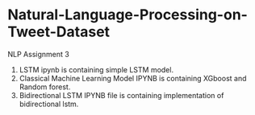 # Natural-Language-Processing-on-Tweet-Dataset
NLP Assignment 3

1. LSTM ipynb is containing simple LSTM model.
2. Classical Machine Learning Model IPYNB is containing XGboost and Random forest.
3. Bidirectional LSTM IPYNB file is containing implementation of bidirectional lstm. 
